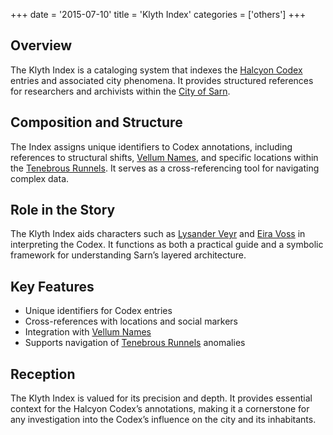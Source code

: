 +++
date = '2015-07-10'
title = 'Klyth Index'
categories = ['others']
+++

## Overview

The Klyth Index is a cataloging system that indexes the [Halcyon Codex](/others/halcyon-codex) entries and associated city phenomena. It provides structured references for researchers and archivists within the [City of Sarn](/places/city-of-sarn).

## Composition and Structure

The Index assigns unique identifiers to Codex annotations, including references to structural shifts, [Vellum Names](/others/vellum-names), and specific locations within the [Tenebrous Runnels](/places/tenebrous-runnels). It serves as a cross-referencing tool for navigating complex data.

## Role in the Story

The Klyth Index aids characters such as [Lysander Veyr](/characters/lysander-veyr) and [Eira Voss](/characters/eira-voss) in interpreting the Codex. It functions as both a practical guide and a symbolic framework for understanding Sarn’s layered architecture.

## Key Features

* Unique identifiers for Codex entries
* Cross-references with locations and social markers
* Integration with [Vellum Names](/others/vellum-names)
* Supports navigation of [Tenebrous Runnels](/places/tenebrous-runnels) anomalies

## Reception

The Klyth Index is valued for its precision and depth. It provides essential context for the Halcyon Codex’s annotations, making it a cornerstone for any investigation into the Codex’s influence on the city and its inhabitants.

